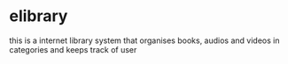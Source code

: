 # elibrary
this is a internet library system that organises books, audios and videos in categories and keeps track of user
